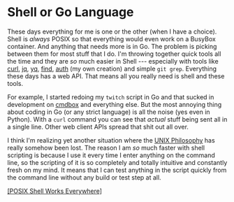 # Shell or Go Language

These days everything for me is one or the other (when I have a choice).
Shell is *always* POSIX so that everything would even work on a BusyBox
container. And anything that needs more is in Go. The problem is picking
between them for most stuff that I do. I'm throwing together quick tools
all the time and they are *so* much easier in Shell --- especially with
tools like [curl], [jq], [yq], [find], [auth] (my own creation) and
simple `git grep`. Everything these days has a web API. That means all
you really need is shell and these tools.

For example, I started redoing my `twitch` script in Go and that sucked
in development on [cmdbox] and everything else. But the most annoying
thing about coding in Go (or any strict language) is all the noise (yes
even in Python). With a `curl` command you can see that *actual* stuff
being sent all in a single line. Other web client APIs spread that shit
out all over.

I think I'm realizing yet another situation where the [UNIX Philosophy]
has really somehow been lost. The reason I am *so* much faster with
shell scripting is because I use it every time I enter anything on the
command line, so the scripting of it is so completely and totally
intuitive and constantly fresh on my mind. It means that I can test
anything in the script quickly from the command line without any build
or test step at all.

[[POSIX Shell Works Everywhere]](/20210507150609)

[UNIX Philosophy]: <https://github.com/rwxrob/zet/search?q=UNIX%20Philosophy>
[curl]: <https://github.com/rwxrob/zet/search?q=curl>
[jq]: <https://github.com/rwxrob/zet/search?q=jq>
[yq]: <https://github.com/rwxrob/zet/search?q=yq>
[find]: <https://github.com/rwxrob/zet/search?q=find>
[auth]: <https://github.com/rwxrob/zet/search?q=auth>
[cmdbox]: <https://github.com/rwxrob/zet/search?q=cmdbox>

